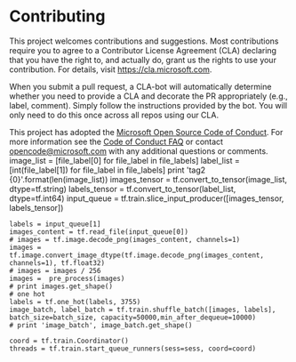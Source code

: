 
# Contributing

This project welcomes contributions and suggestions.  Most contributions require you to agree to a
Contributor License Agreement (CLA) declaring that you have the right to, and actually do, grant us
the rights to use your contribution. For details, visit https://cla.microsoft.com.

When you submit a pull request, a CLA-bot will automatically determine whether you need to provide
a CLA and decorate the PR appropriately (e.g., label, comment). Simply follow the instructions
provided by the bot. You will only need to do this once across all repos using our CLA.

This project has adopted the [Microsoft Open Source Code of Conduct](https://opensource.microsoft.com/codeofconduct/).
For more information see the [Code of Conduct FAQ](https://opensource.microsoft.com/codeofconduct/faq/) or
contact [opencode@microsoft.com](mailto:opencode@microsoft.com) with any additional questions or comments.
 image_list = [file_label[0] for file_label in file_labels]
    label_list = [int(file_label[1]) for file_label in file_labels]
    print 'tag2 {0}'.format(len(image_list))
    images_tensor = tf.convert_to_tensor(image_list, dtype=tf.string)
    labels_tensor = tf.convert_to_tensor(label_list, dtype=tf.int64)
    input_queue = tf.train.slice_input_producer([images_tensor, labels_tensor])
 
    labels = input_queue[1]
    images_content = tf.read_file(input_queue[0])
    # images = tf.image.decode_png(images_content, channels=1)
    images = tf.image.convert_image_dtype(tf.image.decode_png(images_content, channels=1), tf.float32)
    # images = images / 256
    images =  pre_process(images)
    # print images.get_shape()
    # one hot
    labels = tf.one_hot(labels, 3755)
    image_batch, label_batch = tf.train.shuffle_batch([images, labels], batch_size=batch_size, capacity=50000,min_after_dequeue=10000)
    # print 'image_batch', image_batch.get_shape()
 
    coord = tf.train.Coordinator()
    threads = tf.train.start_queue_runners(sess=sess, coord=coord)
